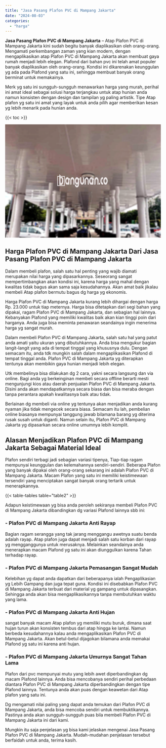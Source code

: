 ```yaml
---
title: "Jasa Pasang Plafon PVC di Mampang Jakarta"
date: "2024-08-03"
categories: 
  - "harga"
---
```


**Jasa Pasang Plafon PVC di Mampang Jakarta** – Atap Plafon PVC di Mampang Jakarta kini sudah begitu banyak diaplikasikan oleh orang-orang. Mengamati perkembangan zaman yang kian modern, dengan mengaplikasikan atap Plafon PVC di Mampang Jakarta akan membuat gaya rumah menjadi lebih elegan. Plafond dari bahan pvc ini telah amat populer banyak diaplikasikan oleh orang-orang. Kondisi ini dikarenakan keunggulan yg ada pada Plafond yang satu ini, sehingga membuat banyak orang berminat untuk memakainya.

Merk yg satu ini sungguh-sungguh menawarkan harga yang murah, perihal ini amat ideal sebagai solusi harga terjangkau untuk atap hunian anda namun konsisten dengan design dan tampilan yg paling artistik. Tipe Atap plafon yg satu ini amat yang layak untuk anda pilih agar memberikan kesan yg lebih menarik pada hunian anda.

{{< toc >}}

![Jasa Pasang Plafon PVC di Mampang Jakarta](/images/flafond-pvc-murah27.png)

## Harga Plafon PVC di Mampang Jakarta Dari Jasa Pasang Plafon PVC di Mampang Jakarta

Dalam membeli plafon, salah satu hal penting yang wajib diamati merupakan nilai harga yang dipasarkannya. Seseorang sangat mempertimbangkan akan kondisi ini, karena harga yang mahal dengan kwalitas tidak bagus akan sama saja kesudahannya. Akan amat baik jikalau membeli Atap plafon bermutu bagus dg harga yg ekonomis.

Harga Plafon PVC di Mampang Jakarta kurang lebih dihargai dengan harga Rp. 23.000 untuk tiap meternya. Harga bisa ditetapkan dari segi bahan yang dipakai, ragam Plafon PVC di Mampang Jakarta, dan sebagian hal lainnya. Kebanyakan Plafond yang memiliki kwalitas baik akan kian tinggi poin dari harganya. Anda juga bisa meminta penawaran seandainya ingin menerima harga yg sangat murah.

Dalam membeli Plafon PVC di Mampang Jakarta, salah satu hal yang patut anda amati yaitu ukuran yang dibutuhkannya. Anda bisa mengukur bagian langit-langit yang ada di tempat tinggal yang khususnya dulu. Dengan semacam itu, anda tdk mungkin salah dalam mengaplikasikan Plafond di tempat tinggal anda. Plafon PVC di Mampang Jakarta yg diterapkan tentunya akan membikin gaya hunian menjadi lebih elegan.

Utk membelinya bisa dilakukan dg 2 cara, yakni secara langsung dan via online. Bagi anda yg berkeinginan membeli secara offline berarti mesti mengunjungi kios atau daerah penjualan Plafon PVC di Mampang Jakarta. Disini anda akan mendapatkannya secara biasa dan bisa meraba dengan tanpa perantara apakah kwalitasnya baik atau tidak.

Berlainan dg membeli via online yg tentunya akan menjadikan anda kurang nyaman jika tidak mengecek secara biasa. Semacam itu lah, pembelian online biasanya mempunyai tanggung jawab bilamana barang yg diterima rusak susah untuk diganti. Namun selain itu, Plafon PVC di Mampang Jakarta yg dipasarkan secara online umumnya lebih komplit.

## Alasan Menjadikan Plafon PVC di Mampang Jakarta Sebagai Material Ideal

Plafon sendiri terbagi jadi sebagian variasi tipenya, Tiap-tiap ragam mempunyai keunggulan dan kelemahannya sendiri-sendiri. Beberapa Plafon yang banyak dipakai oleh orang-orang sekarang ini adalah Plafon PVC di Mampang Jakarta. Macam Plafon yang satu ini memiliki keistimewaan tersendiri yang menciptakan sangat banyak orang tertarik untuk menerapkannya.

{{< table-tables table="table2" >}}

Adapun keistimewaan yg bisa anda peroleh sekiranya membeli Plafon PVC di Mampang Jakarta dibandingkan dg variasi Plafond lainnya sbb ini:

### \- Plafon PVC di Mampang Jakarta Anti Rayap

Bagian ragam serangga yang tak jarang menggangu awetnya suatu benda adalah rayap. Atap plafon juga dapat menjadi salah satu korban dari rayap yg mengganggunya untuk merusaknya. Melainkan seandainya anda menerapkan macam Plafond yg satu ini akan diunggulkan karena Tahan terhadap rayap.

### \- Plafon PVC di Mampang Jakarta Pemasangan Sangat Mudah

Kelebihan yg dapat anda dapatkan dari beberapanya ialah Pengaplikasian yg Lebih Gampang dan juga tepat guna. Kondisi ini disebabkan Plafon PVC di Mampang Jakarta terbuat dari material yg gampang untuk dipasangkan. Sehingga anda akan bisa mengaplikasikannya tanpa membutuhkan waktu yang lama.

### \- Plafon PVC di Mampang Jakarta Anti Hujan

sangat banyak macam Atap plafon yg memiliki mutu buruk, dimana saat hujan turun akan konsisten tembus dari atap hingga ke lantai. Namun berbeda kesudahannya kalau anda mengaplikasikan Plafon PVC di Mampang Jakarta. Akan betul-betul dijagokan bilamana anda memakai Plafond yg satu ini karena anti hujan.

### \- Plafon PVC di Mampang Jakarta Umurnya Sangat Tahan Lama

Plafon dari pvc mempunyai mutu yang lebih awet diperbandingkan dg macam Plafond lainnya. Anda bisa mencobanya sendiri perihal perbedaan diantara Plafon PVC di Mampang Jakarta diperbandingkan dengan tipe Plafond lainnya. Tentunya anda akan puas dengan keawetan dari Atap plafon yang satu ini.

Dg mengamati nilai paling yang dapat anda temukan dari Plafon PVC di Mampang Jakarta, anda bisa mencoba sendiri untuk membuktikannya. Pastinya anda akan sungguh-sungguh puas bila membeli Plafon PVC di Mampang Jakarta ini dari kami.

Mungkin itu saja penjelasan yg bisa kami jelaskan mengenai Jasa Pasang Plafon PVC di Mampang Jakarta. Mudah-mudahan penjelasan tersebut berfaidah untuk anda, terima kasih.
